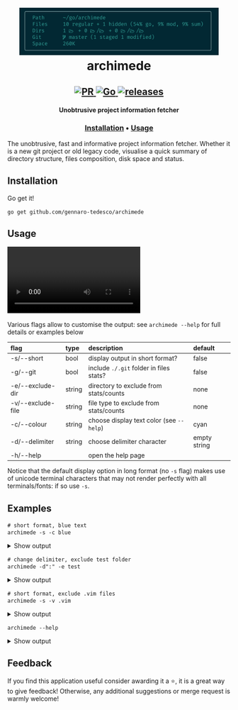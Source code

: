 <h1 align="center">
  <br>
  <img width="450" src="logo.png">
  <br>
  archimede
</h1>

<h2 align="center">
  <a href="#" onclick="return false;">
    <img alt="PR" src="https://img.shields.io/badge/PRs-welcome-brightgreen.svg?style=flat"/>
  </a>
  <a href="https://golang.org/">
    <img alt="Go" src="https://img.shields.io/badge/go-%2300ADD8.svg?&style=flat&logo=go&logoColor=white"/>
  </a>
  <a href="https://github.com/gennaro-tedesco/archimede/releases">
    <img alt="releases" src="https://img.shields.io/github/release/gennaro-tedesco/archimede"/>
  </a>
</h2>

<h4 align="center">Unobtrusive project information fetcher</h4>
<h3 align="center">
  <a href="#Installation">Installation</a> •
  <a href="#Usage">Usage</a>
</h3>


The unobtrusive, fast and informative project information fetcher. Whether it is a new git project or old legacy code, visualise a quick summary of directory structure, files composition, disk space and status.


## Installation
Go get it!
```
go get github.com/gennaro-tedesco/archimede
```

## Usage

![demo](https://user-images.githubusercontent.com/15387611/120530364-b9f59400-c3dd-11eb-811a-4bcdac4276d2.mov)

Various flags allow to customise the output: see `archimede --help` for full details or examples below

| flag             | type   | description                               | default
|:---------------- |:------ |:----------------------------------------- |:-------
| -s/--short       | bool   | display output in short format?           | false
| -g/--git         | bool   | include `./.git` folder in files stats?   | false
| -e/--exclude-dir | string | directory to exclude from stats/counts    | none
| -v/--exclude-file| string | file type to exclude from stats/counts    | none
| -c/--colour      | string | choose display text color (see `--help`)  | cyan
| -d/--delimiter   | string | choose delimiter character                | empty string
| -h/--help        |        | open the help page                        |

Notice that the default display option in long format (no `-s` flag) makes use of unicode
terminal characters that may not render perfectly with all terminals/fonts: if so use `-s`.

## Examples
```
# short format, blue text
archimede -s -c blue
```
<details>
  <summary>Show output</summary>

  <img alt="" src="https://user-images.githubusercontent.com/15387611/120498035-34fb8200-c3bf-11eb-83c7-a67ed06f3b42.png">
</details>

```
# change delimiter, exclude test folder
archimede -d":" -e test
```
<details>
  <summary>Show output</summary>

  <img alt="" src="https://user-images.githubusercontent.com/15387611/120498908-e6021c80-c3bf-11eb-9d03-bbc502fde473.png">
</details>

```
# short format, exclude .vim files
archimede -s -v .vim
```
<details>
  <summary>Show output</summary>

  <img alt="" src="https://user-images.githubusercontent.com/15387611/120499354-42fdd280-c3c0-11eb-9a38-28a627681068.png">
</details>

```
archimede --help
```
<details>
  <summary>Show output</summary>

  <img alt="help" src="https://user-images.githubusercontent.com/15387611/120497389-a4bd3d00-c3be-11eb-8134-3e3fd10f34e6.png">
</details>

## Feedback
If you find this application useful consider awarding it a ⭐, it is a great way to give feedback! Otherwise, any additional suggestions or merge request is warmly welcome!

